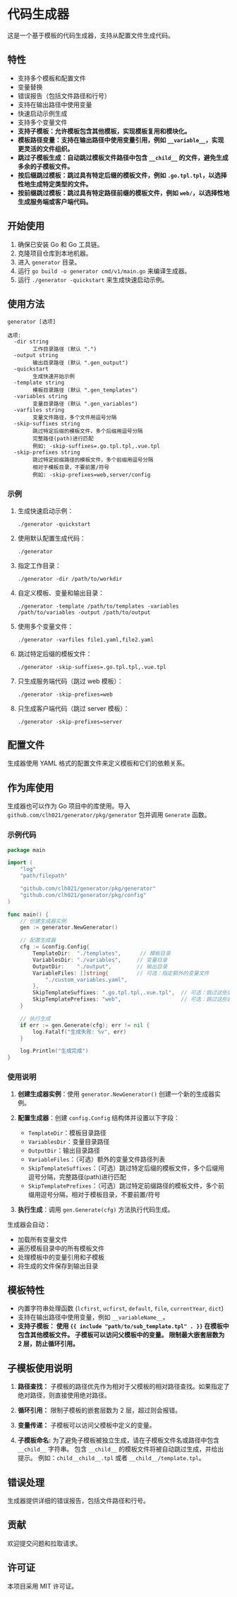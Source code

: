 # 代码生成器

这是一个基于模板的代码生成器，支持从配置文件生成代码。

## 特性

- 支持多个模板和配置文件
- 变量替换
- 错误报告（包括文件路径和行号）
- 支持在输出路径中使用变量
- 快速启动示例生成
- 支持多个变量文件
- **支持子模板：允许模板包含其他模板，实现模板复用和模块化。**
- **模板路径变量：支持在输出路径中使用变量引用，例如 `__variable__`，实现更灵活的文件组织。**
- **跳过子模板生成：自动跳过模板文件路径中包含 `__child__` 的文件，避免生成多余的子模板文件。**
- **按后缀跳过模板：跳过具有特定后缀的模板文件，例如 `.go.tpl.tpl`，以选择性地生成特定类型的文件。**
- **按前缀跳过模板：跳过具有特定路径前缀的模板文件，例如 `web/`，以选择性地生成服务端或客户端代码。**

## 开始使用

1.  确保已安装 Go 和 Go 工具链。
2.  克隆项目仓库到本地机器。
3.  进入 `generator` 目录。
4.  运行 `go build -o generator cmd/v1/main.go` 来编译生成器。
5.  运行 `./generator -quickstart` 来生成快速启动示例。

## 使用方法

```
generator [选项]

选项:
  -dir string
        工作目录路径 (默认 ".")
  -output string
        输出目录路径 (默认 ".gen_output")
  -quickstart
        生成快速开始示例
  -template string
        模板目录路径 (默认 ".gen_templates")
  -variables string
        变量目录路径 (默认 ".gen_variables")
  -varfiles string
        变量文件路径，多个文件用逗号分隔
  -skip-suffixes string
        跳过特定后缀的模板文件，多个后缀用逗号分隔
        完整路径(path)进行匹配
        例如: -skip-suffixes=.go.tpl.tpl,.vue.tpl
  -skip-prefixes string
        跳过特定前缀路径的模板文件，多个前缀用逗号分隔
        相对于模板目录，不要前置/符号
        例如: -skip-prefixes=web,server/config
```

### 示例

1.  生成快速启动示例：

    ```
    ./generator -quickstart
    ```

2.  使用默认配置生成代码：

    ```
    ./generator
    ```

3.  指定工作目录：

    ```
    ./generator -dir /path/to/workdir
    ```

4.  自定义模板、变量和输出目录：

    ```
    ./generator -template /path/to/templates -variables /path/to/variables -output /path/to/output
    ```

5.  使用多个变量文件：

    ```
    ./generator -varfiles file1.yaml,file2.yaml
    ```

6.  跳过特定后缀的模板文件：

    ```
    ./generator -skip-suffixes=.go.tpl.tpl,.vue.tpl
    ```

7.  只生成服务端代码（跳过 web 模板）：

    ```
    ./generator -skip-prefixes=web
    ```

8.  只生成客户端代码（跳过 server 模板）：

    ```
    ./generator -skip-prefixes=server
    ```

## 配置文件

生成器使用 YAML 格式的配置文件来定义模板和它们的依赖关系。

## 作为库使用

生成器也可以作为 Go 项目中的库使用。导入 `github.com/clh021/generator/pkg/generator` 包并调用 `Generate` 函数。

### 示例代码

```go
package main

import (
	"log"
	"path/filepath"

	"github.com/clh021/generator/pkg/generator"
	"github.com/clh021/generator/pkg/config"
)

func main() {
	// 创建生成器实例
	gen := generator.NewGenerator()

	// 配置生成器
	cfg := &config.Config{
		TemplateDir:  "./templates",      // 模板目录
		VariablesDir: "./variables",     // 变量目录
		OutputDir:    "./output",        // 输出目录
		VariableFiles: []string{         // 可选：指定额外的变量文件
			"./custom_variables.yaml",
		},
		SkipTemplateSuffixes: ".go.tpl.tpl,.vue.tpl",  // 可选：跳过这些后缀的文件
		SkipTemplatePrefixes: "web",                   // 可选：跳过这些路径前缀的文件
	}

	// 执行生成
	if err := gen.Generate(cfg); err != nil {
		log.Fatalf("生成失败: %v", err)
	}

	log.Println("生成完成")
}
```

### 使用说明

1. **创建生成器实例**：使用 `generator.NewGenerator()` 创建一个新的生成器实例。

2. **配置生成器**：创建 `config.Config` 结构体并设置以下字段：
   - `TemplateDir`：模板目录路径
   - `VariablesDir`：变量目录路径
   - `OutputDir`：输出目录路径
   - `VariableFiles`：（可选）额外的变量文件路径列表
   - `SkipTemplateSuffixes`：（可选）跳过特定后缀的模板文件，多个后缀用逗号分隔，完整路径(path)进行匹配
   - `SkipTemplatePrefixes`：（可选）跳过特定前缀路径的模板文件，多个前缀用逗号分隔，相对于模板目录，不要前置/符号

3. **执行生成**：调用 `gen.Generate(cfg)` 方法执行代码生成。

生成器会自动：
- 加载所有变量文件
- 遍历模板目录中的所有模板文件
- 处理模板中的变量引用和子模板
- 将生成的文件保存到输出目录

## 模板特性

- 内置字符串处理函数 (`lcfirst`, `ucfirst`, `default`, `file`, `currentYear`, `dict`)
- 支持在输出路径中使用变量，例如 `__variableName__`。
- **支持子模板： 使用 `{{ include "path/to/sub_template.tpl" . }}` 在模板中包含其他模板文件。 子模板可以访问父模板中的变量。 限制最大嵌套层数为 2 层，防止循环引用。**

## 子模板使用说明

1.  **路径查找：** 子模板的路径优先作为相对于父模板的相对路径查找。如果指定了绝对路径，则直接使用绝对路径。

2.  **循环引用：** 限制子模板的嵌套层数为 2 层，超过则会报错。

3.  **变量传递：** 子模板可以访问父模板中定义的变量。

4.  **子模板命名:** 为了避免子模板被独立生成，请在子模板文件名或路径中包含 `__child__` 字符串。 包含 `__child__` 的模板文件将被自动跳过生成，并给出提示。  例如：`child__child__.tpl` 或者 `__child__/template.tpl`。

## 错误处理

生成器提供详细的错误报告，包括文件路径和行号。

## 贡献

欢迎提交问题和拉取请求。

## 许可证

本项目采用 MIT 许可证。
